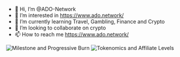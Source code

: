 - 👋 Hi, I’m @ADO-Network
- 👀 I’m interested in https://www.ado.network/
- 🌱 I’m currently learning Travel, Gambling, Finance and Crypto
- 💞️ I’m looking to collaborate on crypto
- 📫 How to reach me https://www.ado.network/

<!---
ADO-Network/ADO-Network is a ✨ special ✨ repository because its `README.md` (this file) appears on your GitHub profile.
You can click the Preview link to take a look at your changes.
--->
![Milestone and Progressive Burn](https://user-images.githubusercontent.com/101519417/158070767-c61575e2-fe87-4303-a0a0-f06656a155ae.jpg)
![Tokenomics and Affiliate Levels](https://user-images.githubusercontent.com/101519417/158070770-f007a312-2b79-4311-bb3d-32d479450849.jpg)
